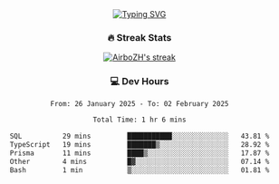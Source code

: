 
<div align="center">
  <a href="https://git.io/typing-svg"><img src="https://readme-typing-svg.demolab.com?font=Fira+Code&size=30&pause=1000&color=33F7F5&center=true&vCenter=true&width=435&lines=Hi+there+%F0%9F%91%8B+I+am+AirboZH+;Welcome+to+my+Github" alt="Typing SVG" /></a>

<h3>🔥 Streak Stats</h3>

<!-- GitHub Readme Streak Stats - https://github.com/DenverCoder1/github-readme-streak-stats -->
<p>
  <a href="https://github.com/DenverCoder1/github-readme-streak-stats">
    <img title="🔥 Get streak stats for your profile at git.io/streak-stats" alt="AirboZH's streak" src="https://streak-stats.demolab.com/?user=AirboZH&theme=monokai-metallian&hide_border=true"/>
  </a>
</p>

<h3>💻 Dev Hours</h3>
<!--START_SECTION:waka-->

```txt
From: 26 January 2025 - To: 02 February 2025

Total Time: 1 hr 6 mins

SQL          29 mins         ███████████░░░░░░░░░░░░░░   43.81 %
TypeScript   19 mins         ███████▒░░░░░░░░░░░░░░░░░   28.92 %
Prisma       11 mins         ████▒░░░░░░░░░░░░░░░░░░░░   17.87 %
Other        4 mins          █▓░░░░░░░░░░░░░░░░░░░░░░░   07.14 %
Bash         1 min           ▒░░░░░░░░░░░░░░░░░░░░░░░░   01.81 %
```

<!--END_SECTION:waka-->
</div>  
